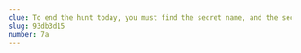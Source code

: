 ```yaml
---
clue: To end the hunt today, you must find the secret name, and the secret phone of which to call; hidden, in sights so plain.
slug: 93db3d15
number: 7a
---
```

